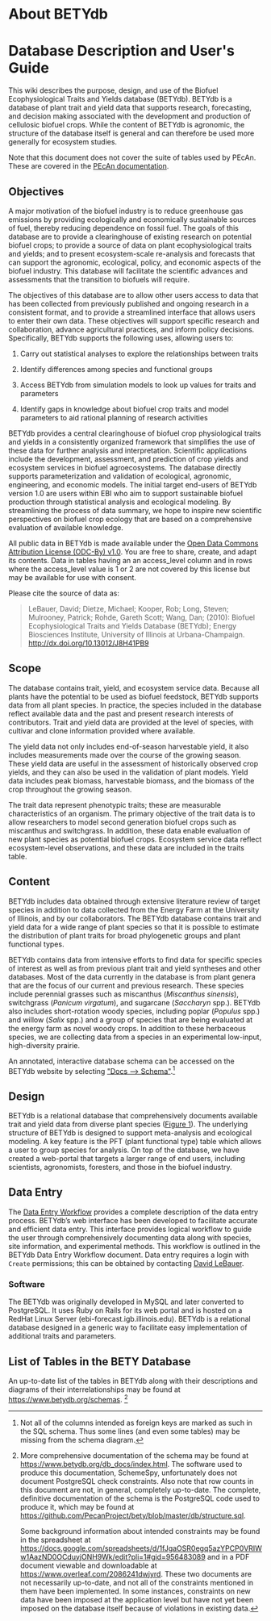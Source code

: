 # About BETYdb

# Database Description and User's Guide

This wiki describes the purpose, design, and use of the Biofuel
Ecophysiological Traits and Yields database (BETYdb). BETYdb is a
database of plant trait and yield data that supports research,
forecasting, and decision making associated with the development and
production of cellulosic biofuel crops. While the content of BETYdb is
agronomic, the structure of the database itself is general and can
therefore be used more generally for ecosystem studies.

Note that this document does not cover the suite of tables used by PEcAn.
These are covered in the [PEcAn documentation](https://pecan.gitbooks.io/pecan-documentation/content/).

## Objectives

A major motivation of the biofuel industry is to reduce greenhouse gas
emissions by providing ecologically and economically sustainable sources
of fuel, thereby reducing dependence on fossil fuel. The goals of this database are to
provide a clearinghouse of existing research on potential biofuel crops;
to provide a source of data on plant ecophysiological traits and yields;
and to present ecosystem-scale re-analysis and forecasts that can
support the agronomic, ecological, policy, and economic aspects of the
biofuel industry. This database will facilitate the scientific advances
and assessments that the transition to biofuels will require.


The objectives of this database are to allow other users access to data
that has been collected from previously published and ongoing research
in a consistent format, and to provide a streamlined interface that
allows users to enter their own data. These objectives will support
specific research and collaboration, advance agricultural practices, and
inform policy decisions. Specifically, BETYdb supports the following
uses, allowing users to:

1.  Carry out statistical analyses to explore the relationships between
    traits

2.  Identify differences among species and functional groups

3.  Access BETYdb from simulation models to look up values for traits
    and parameters

4.  Identify gaps in knowledge about biofuel crop traits and model
    parameters to aid rational planning of research activities

BETYdb provides a central clearinghouse of biofuel crop physiological
traits and yields in a consistently organized framework that simplifies
the use of these data for further analysis and interpretation.
Scientific applications include the development, assessment, and
prediction of crop yields and ecosystem services in biofuel
agroecosystems. The database directly supports parameterization and
validation of ecological, agronomic, engineering, and economic models.
The initial target end-users of BETYdb version 1.0 are users within EBI
who aim to support sustainable biofuel production through statistical
analysis and ecological modeling. By streamlining the process of data
summary, we hope to inspire new scientific perspectives on biofuel crop
ecology that are based on a comprehensive evaluation of available
knowledge.

All public data in BETYdb is made available under the [Open Data Commons Attribution License (ODC-By) v1.0](http://opendatacommons.org/licenses/by/1-0/). You are free to share, create, and adapt its contents. Data in tables having an an access_level column and in rows where the access_level value is 1 or 2 are not covered by this license but may be available for use with consent.

Please cite the source of data as:

> LeBauer, David; Dietze, Michael; Kooper, Rob; Long, Steven; Mulrooney, Patrick; Rohde, Gareth Scott; Wang, Dan; (2010): Biofuel Ecophysiological Traits and Yields Database (BETYdb); Energy Biosciences Institute, University of Illinois at Urbana-Champaign. http://dx.doi.org/10.13012/J8H41PB9



## Scope


The database contains trait, yield, and ecosystem service data. Because
all plants have the potential to be used as biofuel feedstock, BETYdb
supports data from all plant species. In practice, the species included
in the database reflect available data and the past and present research
interests of contributors. Trait and yield data are provided at the
level of species, with cultivar and clone information provided where
available.

The yield data not only includes end-of-season harvestable yield, it
also includes measurements made over the course of the growing season.
These yield data are useful in the assessment of historically observed
crop yields, and they can also be used in the validation of plant
models. Yield data includes peak biomass, harvestable biomass, and the
biomass of the crop throughout the growing season.

The trait data represent phenotypic traits; these are measurable
characteristics of an organism. The primary objective of the trait data
is to allow researchers to model second generation biofuel crops such as
miscanthus and switchgrass. In addition, these data enable evaluation of
new plant species as potential biofuel crops. Ecosystem service data
reflect ecosystem-level observations, and these data are included in the
traits table.

## Content

BETYdb includes data obtained through extensive literature review of
target species in addition to data collected from the Energy Farm at the
University of Illinois, and by our collaborators. The BETYdb database
contains trait and yield data for a wide range of plant species so that
it is possible to estimate the distribution of plant traits for broad
phylogenetic groups and plant functional types.

BETYdb contains data from intensive efforts to find data for specific
species of interest as well as from previous plant trait and yield
syntheses and other databases. Most of the data currently in the
database is from plant genera that are the focus of our current and previous research.
These species include perennial grasses such as miscanthus
(*Miscanthus sinensis*), switchgrass (*Panicum virgatum*), and sugarcane
(*Saccharyn* spp.). BETYdb also includes short-rotation woody species,
including poplar (*Populus* spp.) and willow (*Salix* spp.) and a group
of species that are being evaluated at the energy farm as novel woody
crops. In addition to these herbaceous species, we are collecting data
from a species in an experimental low-input, high-diversity prairie.

An annotated, interactive database schema can be accessed on the BETYdb website by selecting ["Docs --> Schema"](https://www.betydb.org/schemas).[^foreign_key_note]

## Design


BETYdb is a relational database that comprehensively documents available
trait and yield data from diverse plant species ([Figure 1](#Figure-1)). The underlying
structure of BETYdb is designed to support meta-analysis and ecological
modeling. A key feature is the PFT (plant functional type) table which
allows a user to group species for analysis. On top of the database, we
have created a web-portal that targets a larger range of end users,
including scientists, agronomists, foresters, and those in the biofuel
industry.

## Data Entry


The [Data Entry
Workflow](https://dlebauer.gitbooks.io/betydbdoc-dataentry/content/)
provides a complete description of the data entry process. BETYdb’s web
interface has been developed to facilitate accurate and efficient data
entry. This interface provides logical workflow to guide the user
through comprehensively documenting data along with species, site
information, and experimental methods. This workflow is outlined in the
BETYdb Data Entry Workflow document. Data entry requires a login with `Create`
permissions; this can be obtained by contacting [David
LeBauer](mailto:dlebauer@illinois.edu).

### Software


The BETYdb was originally developed in MySQL and later converted to PostgreSQL.  It uses Ruby on Rails for its web portal and is hosted on a RedHat Linux Server (ebi-forecast.igb.illinois.edu).
BETYdb is a relational database designed in a generic way to facilitate easy
implementation of additional traits and parameters.

## List of Tables in the BETY Database

An up-to-date list of the tables in BETYdb along with their descriptions and diagrams of their interrelationships may be found at https://www.betydb.org/schemas. [^full_docs]

[^foreign_key_note]: Not all of the columns intended as foreign keys are marked as such in the SQL schema.  Thus some lines (and even some tables) may be missing from the schema diagram.


[^full_docs]: More comprehensive documentation of the schema may be found at
https://www.betydb.org/db_docs/index.html.  The software used to produce this
documentation, SchemeSpy, unfortunately does not document PostgreSQL check
constraints.  Also note that row counts in this document are not, in general,
completely up-to-date.  The complete, definitive documentation of the schema is
the PostgreSQL code used to produce it, which may be found at
https://github.com/PecanProject/bety/blob/master/db/structure.sql.

    Some background information about intended constraints may be found in the
spreadsheet at
https://docs.google.com/spreadsheets/d/1fJgaOSR0egq5azYPCP0VRIWw1AazND0OCduyjONH9Wk/edit?pli=1#gid=956483089
and in a PDF document viewable and downloadable at
https://www.overleaf.com/2086241dwjyrd.  These two documents are not necessarily
up-to-date, and not all of the constraints mentioned in them have been
implemented.  In some instances, constraints on new data have been imposed at
the application level but have not yet been imposed on the database itself
because of violations in existing data.